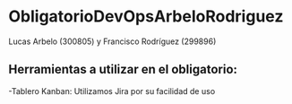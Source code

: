 # ObligatorioDevOpsArbeloRodriguez
Lucas Arbelo (300805) y Francisco Rodríguez (299896)

## Herramientas a utilizar en el obligatorio:

-Tablero Kanban: Utilizamos Jira por su facilidad de uso
